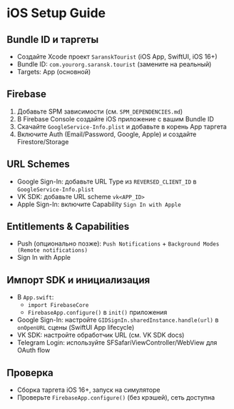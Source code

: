 # iOS Setup Guide

## Bundle ID и таргеты
- Создайте Xcode проект `SaranskTourist` (iOS App, SwiftUI, iOS 16+)
- Bundle ID: `com.yourorg.saransk.tourist` (замените на реальный)
- Targets: App (основной)

## Firebase
1. Добавьте SPM зависимости (см. `SPM_DEPENDENCIES.md`)
2. В Firebase Console создайте iOS приложение с вашим Bundle ID
3. Скачайте `GoogleService-Info.plist` и добавьте в корень App таргета
4. Включите Auth (Email/Password, Google, Apple) и создайте Firestore/Storage

## URL Schemes
- Google Sign-In: добавьте URL Type из `REVERSED_CLIENT_ID` в `GoogleService-Info.plist`
- VK SDK: добавьте URL scheme `vk<APP_ID>`
- Apple Sign-In: включите Capability `Sign In with Apple`

## Entitlements & Capabilities
- Push (опционально позже): `Push Notifications` + `Background Modes (Remote notifications)`
- Sign In with Apple

## Импорт SDK и инициализация
- В `App.swift`:
  - `import FirebaseCore`
  - `FirebaseApp.configure()` в `init()` приложения
- Google Sign-In: настройте `GIDSignIn.sharedInstance.handle(url)` в `onOpenURL` сцены (SwiftUI App lifecycle)
- VK SDK: настройте обработчик URL (см. VK SDK docs)
- Telegram Login: используйте SFSafariViewController/WebView для OAuth flow

## Проверка
- Сборка таргета iOS 16+, запуск на симуляторе
- Проверьте `FirebaseApp.configure()` (без крэшей), сеть доступна